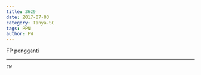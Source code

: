 ```yaml
---
title: 3629
date: 2017-07-03
category: Tanya-SC
tags: PPN
author: FW
---
```


FP pengganti

---



`FW`
